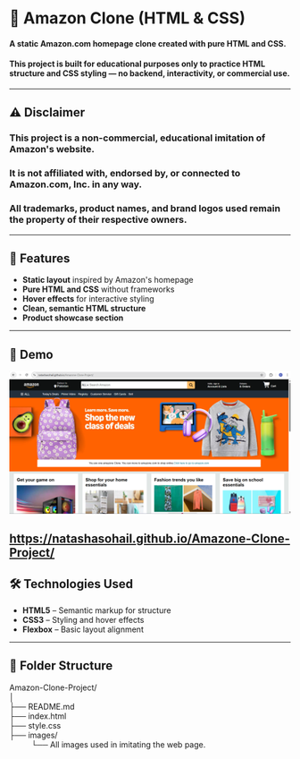 # 🛒 Amazon Clone (HTML & CSS)

#### A static **Amazon.com** homepage clone created with **pure HTML and CSS**.  
#### This project is built **for educational purposes only** to practice HTML structure and CSS styling — **no backend, interactivity, or commercial use**.
---
## ⚠️ Disclaimer
### This project is a <b>non-commercial, educational imitation </b> of Amazon's website.  
### It is <b>not affiliated with, endorsed by, or connected to Amazon.com, Inc.</b> in any way. 
### All trademarks, product names, and brand logos used remain the property of their respective owners.

---
## 🚀 Features
- **Static layout** inspired by Amazon's homepage
- **Pure HTML and CSS** without frameworks
- **Hover effects** for interactive styling
- **Clean, semantic HTML structure**
- **Product showcase section**

---
## 📸 Demo
![Amazon Clone Screenshot](img/web_img.png) 

https://natashasohail.github.io/Amazone-Clone-Project/
---

## 🛠️ Technologies Used
- **HTML5** – Semantic markup for structure
- **CSS3** – Styling and hover effects
- **Flexbox** – Basic layout alignment
---
## 📂 Folder Structure
Amazon-Clone-Project/<br>
│<br>
├── README.md<br>
├── index.html<br>
├── style.css<br>
├── images/<br>
&nbsp;&nbsp;&nbsp;&nbsp;&nbsp;&nbsp;&nbsp;&nbsp;&nbsp;&nbsp;└── All images used in imitating the web page.

